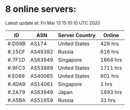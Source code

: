 # 8 online servers:

Latest update at: Fri Mar 13 15:10:10 UTC 2020

| ID | ASN | Server Country | Online |
| -- | --- | -------------- | ------ |
| #.D09B | AS174 | United States | 428 hrs |
| #.15CF | AS49392 | Russia | 616 hrs |
| #.7F1D | AS63949 | Singapore | 1864 hrs |
| #.9FC3 | AS53889 | United States | 1711 hrs |
| #.E069 | AS40065 | United States | 601 hrs |
| #.4DA9 | AS14061 | Singapore | 1 hrs |
| #.2A79 | AS63949 | Japan | 1693 hrs |
| #.A5BA | AS51659 | Russia | 31 hrs |

